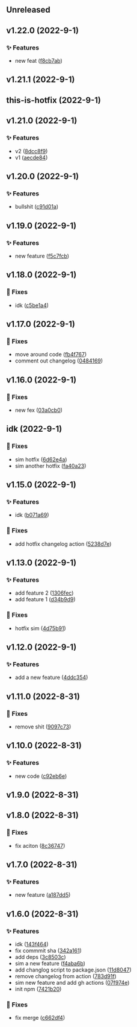
## Unreleased 


## v1.22.0 (2022-9-1)

### ✨ Features

- new feat ([f8cb7ab](https://github.com/BrandSourceDigital/alta/commit/f8cb7ab36cab2b7cd147bc3501bab287d1151360))


## v1.21.1 (2022-9-1)


## this-is-hotfix (2022-9-1)


## v1.21.0 (2022-9-1)

### ✨ Features

- v2 ([8dcc8f9](https://github.com/BrandSourceDigital/alta/commit/8dcc8f9ecf5c6ef4c881141a749414976b801fcf))
- v1 ([aecde84](https://github.com/BrandSourceDigital/alta/commit/aecde849f707ae4372c44044869422ace161db06))


## v1.20.0 (2022-9-1)

### ✨ Features

- bullshit ([c91d01a](https://github.com/BrandSourceDigital/alta/commit/c91d01a7eea32160082b89a28b2706c74dd89fbf))


## v1.19.0 (2022-9-1)

### ✨ Features

- new feature ([f5c7fcb](https://github.com/BrandSourceDigital/alta/commit/f5c7fcb01fa296db7edb95a7c64f1a979d53f326))


## v1.18.0 (2022-9-1)

### 🐛 Fixes

- idk ([c5be1a4](https://github.com/BrandSourceDigital/alta/commit/c5be1a4cae47f4c0ed33ace46eb6660ff094b48d))


## v1.17.0 (2022-9-1)

### 🐛 Fixes

- move around code ([fb4f767](https://github.com/BrandSourceDigital/alta/commit/fb4f767b77ded43fa1fb36ff1dc845e5c2c95dc1))
- comment out changelog ([0484169](https://github.com/BrandSourceDigital/alta/commit/04841693f704a8804129bdd4cd412915551d830a))


## v1.16.0 (2022-9-1)

### 🐛 Fixes

- new fex ([03a0cb0](https://github.com/BrandSourceDigital/alta/commit/03a0cb0a6ef8c778860e450506f9bf5dd6a3ce60))


## idk (2022-9-1)

### 🐛 Fixes

- sim hotfix ([6d62e4a](https://github.com/BrandSourceDigital/alta/commit/6d62e4a061a2543f51d52bb7a7e166367826678a))
- sim another hotfix ([fa40a23](https://github.com/BrandSourceDigital/alta/commit/fa40a23016850bc54827d5856ea82dbd33f75522))


## v1.15.0 (2022-9-1)

### ✨ Features

- idk ([b071a69](https://github.com/BrandSourceDigital/alta/commit/b071a690b2170dac42bfe9926bd91612b91b9213))

### 🐛 Fixes

- add hotfix changelog action ([5238d7e](https://github.com/BrandSourceDigital/alta/commit/5238d7e335f5f04ee06b8d2662ec83edb78ce903))


## v1.13.0 (2022-9-1)

### ✨ Features

- add feature 2 ([1306fec](https://github.com/BrandSourceDigital/alta/commit/1306fec5d96a3be02295728b675d66dfec212453))
- add feature 1 ([d34b9d9](https://github.com/BrandSourceDigital/alta/commit/d34b9d96ab4e0cbb11f599a540c916b288e6900c))

### 🐛 Fixes

- hotfix sim ([4d75b91](https://github.com/BrandSourceDigital/alta/commit/4d75b914f431319d8f8a37205964973d6b5bf895))


## v1.12.0 (2022-9-1)

### ✨ Features

- add a new feature ([4ddc354](https://github.com/BrandSourceDigital/alta/commit/4ddc354528b51a08397f2e111eb5bb7060f34710))


## v1.11.0 (2022-8-31)

### 🐛 Fixes

- remove shit ([9097c73](https://github.com/BrandSourceDigital/alta/commit/9097c736d47a9c12e7e14e15c6454ea521b38bc9))


## v1.10.0 (2022-8-31)

### ✨ Features

- new code ([c92eb6e](https://github.com/BrandSourceDigital/alta/commit/c92eb6e0556ab17f71814678d5fecd041ed31843))


## v1.9.0 (2022-8-31)


## v1.8.0 (2022-8-31)

### 🐛 Fixes

- fix aciton ([8c36747](https://github.com/BrandSourceDigital/alta/commit/8c36747ec9f5ffe820159e31fb468863631b5bba))


## v1.7.0 (2022-8-31)

### ✨ Features

- new feature ([a187dd5](https://github.com/BrandSourceDigital/alta/commit/a187dd59733777c678cc8a4c1cd7757351baca0d))


## v1.6.0 (2022-8-31)

### ✨ Features

- idk ([143f464](https://github.com/BrandSourceDigital/alta/commit/143f46418871d13166c7313f53517a2e86b2b65e))
- fix commmit sha ([342a161](https://github.com/BrandSourceDigital/alta/commit/342a1614a81b7b59d7e5ca78e86541617173eff7))
- add deps ([3c8503c](https://github.com/BrandSourceDigital/alta/commit/3c8503c43dfb5c4ea5ba36cadb212de72f1fd08c))
- sim a new feature ([f4aba6b](https://github.com/BrandSourceDigital/alta/commit/f4aba6b4ae4421e60edee8fe76b918cb9c3c8d4d))
- add changlog script to package.json ([11d8047](https://github.com/BrandSourceDigital/alta/commit/11d804747c5ebfc5a70aa8f9c5cf770b8c46d063))
- remove changelog from action ([783d91f](https://github.com/BrandSourceDigital/alta/commit/783d91f8918183a8e5f3e2cf70b451d02a92683c))
- sim new feature and add gh actions ([07f974e](https://github.com/BrandSourceDigital/alta/commit/07f974e89eb343befcdaa6d22b78e9b0b1de6e1c))
- init npm ([7421b20](https://github.com/BrandSourceDigital/alta/commit/7421b202d729aac87785b3320c3ab67d85d8f9fe))

### 🐛 Fixes

- fix merge ([c662df4](https://github.com/BrandSourceDigital/alta/commit/c662df4b772c19be61273dcbdb973275770ef943))
